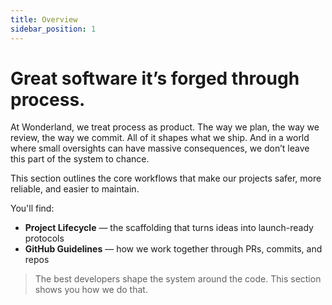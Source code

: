 ```yaml
---
title: Overview
sidebar_position: 1
---
```

# Great software it’s forged through process.

At Wonderland, we treat process as product. The way we plan, the way we review, the way we commit. All of it shapes what we ship. And in a world where small oversights can have massive consequences, we don’t leave this part of the system to chance.

This section outlines the core workflows that make our projects safer, more reliable, and easier to maintain.

You'll find:
- **Project Lifecycle** — the scaffolding that turns ideas into launch-ready protocols
- **GitHub Guidelines** — how we work together through PRs, commits, and repos

> The best developers shape the system around the code. This section shows you how we do that.
